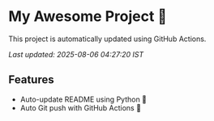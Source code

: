 # My Awesome Project 🚀

This project is automatically updated using GitHub Actions.

_Last updated: 2025-08-06 04:27:20 IST_

## Features
- Auto-update README using Python 🐍
- Auto Git push with GitHub Actions 🤖
